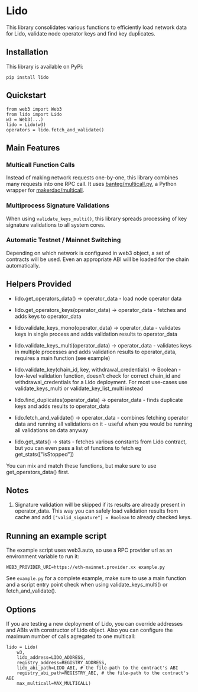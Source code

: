# Lido

This library consolidates various functions to efficiently load network data for Lido, validate node operator keys and find key duplicates.

## Installation

This library is available on PyPi:

`pip install lido`

## Quickstart

```
from web3 import Web3
from lido import Lido
w3 = Web3(...)
lido = Lido(w3)
operators = lido.fetch_and_validate()
```

## Main Features

### Multicall Function Calls

Instead of making network requests one-by-one, this library combines many requests into one RPC call. It uses [banteg/multicall.py](https://github.com/banteg/multicall.py), a Python wrapper for [makerdao/multicall](https://github.com/makerdao/multicall).

### Multiprocess Signature Validations

When using `validate_keys_multi()`, this library spreads processing of key signature validations to all system cores.

### Automatic Testnet / Mainnet Switching

Depending on which network is configured in web3 object, a set of contracts will be used. Even an appropriate ABI will be loaded for the chain automatically.

## Helpers Provided

- lido.get_operators_data() -> operator_data - load node operator data

- lido.get_operators_keys(operator_data) -> operator_data - fetches and adds keys to operator_data
- lido.validate_keys_mono(operator_data) -> operator_data - validates keys in single process and adds validation results to operator_data
- lido.validate_keys_multi(operator_data) -> operator_data - validates keys in multiple processes and adds validation results to operator_data, requires a main function (see example)
- lido.validate_key(chain_id, key, withdrawal_credentials) -> Boolean - low-level validation function, doesn't check for correct
  chain_id and withdrawal_credentials for a Lido deployment. For most use-cases use validate_keys_multi or validate_key_list_multi instead
- lido.find_duplicates(operator_data) -> operator_data - finds duplicate keys and adds results to operator_data

- lido.fetch_and_validate() -> operator_data - combines fetching operator data and running all validations on it - useful when you would be running all validations on data anyway

- lido.get_stats() -> stats - fetches various constants from Lido contract, but you can even pass a list of functions to fetch eg get_stats(["isStopped"])

You can mix and match these functions, but make sure to use get_operators_data() first.

## Notes

1. Signature validation will be skipped if its results are already present in operator_data. This way you can safely load validation results from cache and add `["valid_signature"] = Boolean` to already checked keys.

## Running an example script

The example script uses web3.auto, so use a RPC provider url as an environment variable to run it:

`WEB3_PROVIDER_URI=https://eth-mainnet.provider.xx example.py`

See `example.py` for a complete example, make sure to use a main function and a script entry point check when using validate_keys_multi() or fetch_and_validate().

## Options

If you are testing a new deployment of Lido, you can override addresses and ABIs with constructor of Lido object. Also you can configure the maximum number of calls agregated to one multicall:

```
lido = Lido(
    w3,
    lido_address=LIDO_ADDRESS,
    registry_address=REGISTRY_ADDRESS,
    lido_abi_path=LIDO_ABI, # the file-path to the contract's ABI
    registry_abi_path=REGISTRY_ABI, # the file-path to the contract's ABI
    max_multicall=MAX_MULTICALL)
```
